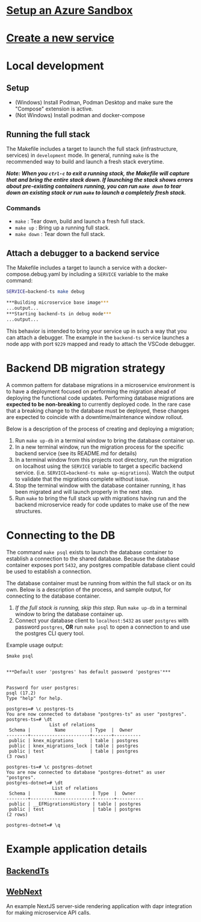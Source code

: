 # [Setup an Azure Sandbox](./docs/setup-azure-sandbox.md)
# [Create a new service](./docs/create-new-service.md)
# Local development

## Setup
- (Windows) Install Podman, Podman Desktop and make sure the "Compose" extension is active.
- (Not Windows) Install podman and docker-compose

## Running the full stack
The Makefile includes a target to launch the full stack (infrastructure, services) in `development` mode. In general, running `make` is the recommended way to build and launch a fresh stack everytime.

***Note: When you `ctrl-c` to exit a running stack, the Makefile will capture that and bring the entire stack down. If launching the stack shows errors about pre-existing containers running, you can run `make down` to tear down an existing stack or run `make` to launch a completely fresh stack.***

### Commands
- `make` : Tear down, build and launch a fresh full stack.
- `make up` : Bring up a running full stack.
- `make down` : Tear down the full stack.

## Attach a debugger to a backend service
The Makefile includes a target to launch a service with a docker-compose.debug.yaml by including a `SERVICE` variable to the make command:

```bash
SERVICE=backend-ts make debug

***Building microservice base image***
...output...
***Starting backend-ts in debug mode***
...output...
```

This behavior is intended to bring your service up in such a way that you can attach a debugger. The example in the `backend-ts` service launches a node app with port `9229` mapped and ready to attach the VSCode debugger.

# Backend DB migration strategy
A common pattern for database migrations in a microservice environment is to have a deployment focused on performing the migration ahead of deploying the functional code updates. Performing database migrations are **expected to be non-breaking** to currently deployed code. In the rare case that a breaking change to the database must be deployed, these changes are expected to coincide with a downtime/maintenance window rollout.

Below is a description of the process of creating and deploying a migration;

1. Run `make up-db` in a terminal window to bring the database container up.
2. In a new terminal window, run the migration process for the specific backend service (see its README.md for details)
3. In a terminal window from this projects root directory, run the migration on localhost using the `SERVICE` variable to target a specific backend service. (i.e. `SERVICE=backend-ts make up-migrations`). Watch the output to validate that the migrations complete without issue.
4. Stop the terminal window with the database container running, it has been migrated and will launch properly in the next step.
5. Run `make` to bring the full stack up with migrations having run and the backend microservice ready for code updates to make use of the new structures.

# Connecting to the DB
The command `make psql` exists to launch the database container to establish a connection to the shared database. Because the database container exposes port `5432`, any postgres compatible database client could be used to establish a connection.

The database container must be running from within the full stack or on its own. Below is a description of the process, and sample output, for connecting to the database container.

1. *If the full stack is running, skip this step.* Run `make up-db` in a terminal window to bring the database container up.
2. Connect your database client to `localhost:5432` as user `postgres` with password `postgres`, **OR** run `make psql` to open a connection to and use the postgres CLI query tool.

Example usage output:
```
$make psql


***Default user 'postgres' has default password 'postgres'***


Password for user postgres:
psql (17.2)
Type "help" for help.

postgres=# \c postgres-ts
You are now connected to database "postgres-ts" as user "postgres".
postgres-ts=# \dt
                List of relations
 Schema |         Name         | Type  |  Owner
--------+----------------------+-------+----------
 public | knex_migrations      | table | postgres
 public | knex_migrations_lock | table | postgres
 public | test                 | table | postgres
(3 rows)

postgres-ts=# \c postgres-dotnet
You are now connected to database "postgres-dotnet" as user "postgres".
postgres-dotnet=# \dt
                 List of relations
 Schema |         Name          | Type  |  Owner
--------+-----------------------+-------+----------
 public | __EFMigrationsHistory | table | postgres
 public | test                  | table | postgres
(2 rows)

postgres-dotnet=# \q
```

# Example application details
## [BackendTs](./app/backend-ts/README.md)
## [WebNext](./app/web-nextjs/README.md)
An example NextJS server-side rendering application with dapr integration for making microservice API calls.

